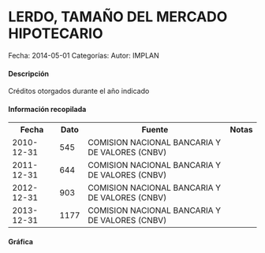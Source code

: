 LERDO, TAMAÑO DEL MERCADO HIPOTECARIO
=====

Fecha: 2014-05-01
Categorías: 
Autor: IMPLAN

#### Descripción

Créditos otorgados durante el año indicado

#### Información recopilada

<table class="table table-hover table-bordered">
  <tr><th>Fecha</th><th>Dato</th><th>Fuente</th><th>Notas</th></tr>
  <tr><td>2010-12-31</td><td>545</td><td>COMISION NACIONAL BANCARIA Y DE VALORES (CNBV)</td><td></td></tr>
  <tr><td>2011-12-31</td><td>644</td><td>COMISION NACIONAL BANCARIA Y DE VALORES (CNBV)</td><td></td></tr>
  <tr><td>2012-12-31</td><td>903</td><td>COMISION NACIONAL BANCARIA Y DE VALORES (CNBV)</td><td></td></tr>
  <tr><td>2013-12-31</td><td>1177</td><td>COMISION NACIONAL BANCARIA Y DE VALORES (CNBV)</td><td></td></tr>
</table>

#### Gráfica

<div id="Morriscpbrvqdk" class="grafica"></div>
  <!-- JAVASCRIPT DE LA GRAFICA EN Morriscpbrvqdk -->
  <script>
  new Morris.Bar({
    element: 'Morriscpbrvqdk',
    data: [
      { fecha: '2010-12-31', dato: 545 },
      { fecha: '2011-12-31', dato: 644 },
      { fecha: '2012-12-31', dato: 903 },
      { fecha: '2013-12-31', dato: 1177 }
    ],
    xkey: 'fecha',
    ykeys: ['dato'],
    labels: ['Dato']
  });
  </script>
